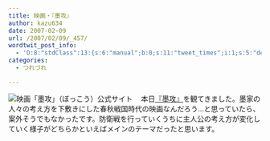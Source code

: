 ```yaml
---
title: 映画・『墨攻』
author: kazu634
date: 2007-02-09
url: /2007/02/09/_457/
wordtwit_post_info:
  - 'O:8:"stdClass":13:{s:6:"manual";b:0;s:11:"tweet_times";i:1;s:5:"delay";i:0;s:7:"enabled";i:1;s:10:"separation";s:2:"60";s:7:"version";s:3:"3.7";s:14:"tweet_template";b:0;s:6:"status";i:2;s:6:"result";a:0:{}s:13:"tweet_counter";i:2;s:13:"tweet_log_ids";a:1:{i:0;i:2781;}s:9:"hash_tags";a:0:{}s:8:"accounts";a:1:{i:0;s:7:"kazu634";}}'
categories:
  - つれづれ

---
```

<div class="section">
<p>
<a href="http://www.bokkou.jp/" onclick="__gaTracker('send', 'event', 'outbound-article', 'http://www.bokkou.jp/', '');" target="_blank"><img align="left" alt="映画「墨攻」（ぼっこう）公式サイト" src="http://img.simpleapi.net/small/http://www.bokkou.jp/" border="0" /></a>
</p>
  
<p>
    　本日<a href="http://www.bokkou.jp/" onclick="__gaTracker('send', 'event', 'outbound-article', 'http://www.bokkou.jp/', '『墨攻』');" target="_blank">『墨攻』</a>を観てきました。墨家の人々の考え方を下敷きにした春秋戦国時代の映画なんだろう…と思っていたら、案外そうでもなかったです。防衛戦を行っていくうちに主人公の考え方が変化していく様子がどちらかといえばメインのテーマだったと思います。
</p>
</div>